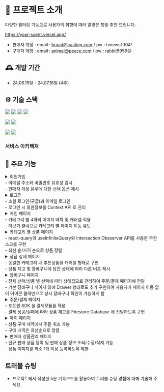 # 🌷 프로젝트 소개

다양한 필터링 기능으로 사용자의 취향에 따라 알맞은 향을 추천 드립니다.

https://your-scent.vercel.app/

- 판매자 계정 : email : broad@casting.com / pw : tvnews1004!
- 구매자 계정 : email : animal@peace.com / pw : rabbit5959@
  <br>

## 🕰️ 개발 기간

- 24.06.19일 - 24.07.16일 (4주)

## ⚙️ 기술 스택

<img src="https://img.shields.io/badge/React-61DAFB?style=for-the-badge&logo=React&logoColor=white"> <img src="https://img.shields.io/badge/TypeScript-3178C6?style=for-the-badge&logo=TypeScript&logoColor=white"> <img src="https://img.shields.io/badge/Vite-646CFF?style=for-the-badge&logo=vite&logoColor=white"> <img src="https://img.shields.io/badge/Tailwindcss-06B6D4?style=for-the-badge&logo=tailwindcss&logoColor=white">

<img src="https://img.shields.io/badge/React Query-FF4154?style=for-the-badge&logo=reactquery&logoColor=white"> <img src="https://img.shields.io/badge/React Hook Form-EC5990?style=for-the-badge&logo=reacthookform&logoColor=white">

<img src="https://img.shields.io/badge/Firebase-FFCA28?style=for-the-badge&logo=firebase&logoColor=white">

<img src="https://img.shields.io/badge/Vercel-000000?style=for-the-badge&logo=netlify&logoColor=white">

<br/>

### 서비스 아키텍쳐

## 📌 주요 기능

<details>
<summary>회원가입</summary>
<img src="./src/utils/READMEimage/Signup.png" className="w-84">
</details>
- 이메일 주소와 비밀번호 유효성 검사 </br>
- 판매자 계정 유무에 대한 선택 옵션 제시
</br>
<details>
<summary>로그인</summary>
<img src="./src/utils/READMEimage/Login.png" className="w-84">
</details>
- 소셜 로그인(구글)과 이메일 로그인 </br>
- 로그인 시 회원정보를 Context API 로 관리
</br>
<details>
<summary>메인 페이지</summary>
<img src="./src/utils/READMEimage/Main.png" className="w-84">
</details>
- 카테고리 별 4개씩 이미지 배치 및 캐러셀 적용 </br>
- 더보기 클릭으로 카테고리 별 페이지 이동 유도
</br>
<details>
<summary>카테고리 별 상품 페이지</summary>
<img src="./src/utils/READMEimage/Category.png" className="w-84">
</details>
- react-query의 useInfiniteQuery와 Intersection Obeserver API를 사용한 무한 스크롤 구현 </br>
- 최신 순/가격 순으로 상품 정렬
</br>
<details>
<summary>상품 상세 페이지</summary>
<img src="./src/utils/READMEimage/ProductDetail.png" className="w-84">
</details>
- 동일한 카테고리 내 추천상품을 캐러셀 형태로 구현 </br>
- 상품 재고 및 장바구니에 담긴 상태에 따라 다른 버튼 제시
</br>
<details>
<summary>장바구니 페이지</summary>
<img src="./src/utils/READMEimage/CartDrawer.png" className="w-84">
<img src="./src/utils/READMEimage/Cart.png" className="w-84">
</details>
- 전체 선택/상품 별 선택에 따라 상태값으로 관리하여 주문/결제 페이지에 전달 </br>
- 기본 장바구니 페이지 외에 Drawer 형태로도 추가 구현하여 사용자가 페이지 이동 없이 아이콘 클릭만으로 상시 장바구니 확인이 가능하게 함
</br>
<details>
<summary>주문/결제 페이지</summary>
<img src="./src/utils/READMEimage/Order.png" className="w-84">
<img src="./src/utils/READMEimage/Dialog.png" className="w-84">
<img src="./src/utils/READMEimage/Pay.png" className="w-84">
</details>
- 포트원 SDK 을 결제모듈을 적용 </br>
- 결제 성공/실패에 따라 상품 재고를 Firestore Database 에 전달하도록 구현
</br>
<details>
<summary>마이 페이지</summary>
<img src="./src/utils/READMEimage/OrderHistory.png" className="w-84">
</details>
- 상품 구매 내역에서 주문 취소 가능 </br>
- 구매 내역은 최신순으로 정렬
</br>
<details>
<summary>판매자 상품관리 페이지</summary>
<img src="./src/utils/READMEimage/NewProductUpload.png" className="w-84">
<img src="./src/utils/READMEimage/EditProduct.png" className="w-84">
<img src="./src/utils/READMEimage/SalesHistory.png" className="w-84">
</details>
- 신규 판매 상품 등록 및 판매 상품 정보 조회/수정/삭제 가능 </br>
- 상품 이미지를 최소 1개 이상 등록하도록 제한

## 트러블 슈팅

- 프로젝트에서 작성한 5분 기록보드를 활용하여 트러블 슈팅 경험에 대해 기술해 주세요.
